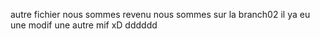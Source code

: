 autre fichier
nous sommes revenu
nous sommes sur la branch02
il ya eu une modif
une autre mif xD
dddddd
